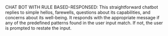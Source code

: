 CHAT BOT WITH RULE BASED-RESPONSED: This straightforward chatbot replies to simple hellos, farewells, questions about its capabilities, and concerns about its well-being. It responds with the appropriate message if any of the predefined patterns found in the user input match. If not, the user is prompted to restate the input.



